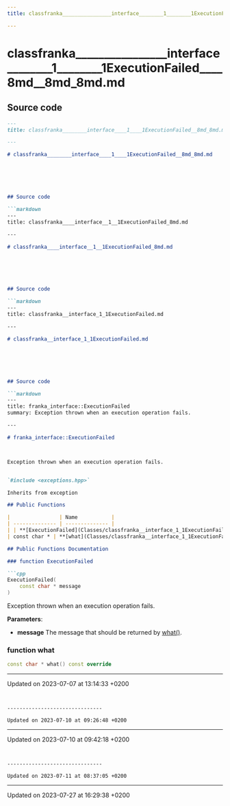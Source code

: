 ```yaml
---
title: classfranka________________interface________1________1ExecutionFailed____8md__8md_8md.md

---
```


# classfranka________________interface________1________1ExecutionFailed____8md__8md_8md.md






## Source code

```markdown
---
title: classfranka________interface____1____1ExecutionFailed__8md_8md.md

---

# classfranka________interface____1____1ExecutionFailed__8md_8md.md






## Source code

```markdown
---
title: classfranka____interface__1__1ExecutionFailed_8md.md

---

# classfranka____interface__1__1ExecutionFailed_8md.md






## Source code

```markdown
---
title: classfranka__interface_1_1ExecutionFailed.md

---

# classfranka__interface_1_1ExecutionFailed.md






## Source code

```markdown
---
title: franka_interface::ExecutionFailed
summary: Exception thrown when an execution operation fails. 

---

# franka_interface::ExecutionFailed



Exception thrown when an execution operation fails. 


`#include <exceptions.hpp>`

Inherits from exception

## Public Functions

|                | Name           |
| -------------- | -------------- |
| | **[ExecutionFailed](Classes/classfranka__interface_1_1ExecutionFailed.md#function-executionfailed)**(const char * message)<br>Exception thrown when an execution operation fails.  |
| const char * | **[what](Classes/classfranka__interface_1_1ExecutionFailed.md#function-what)**() const override |

## Public Functions Documentation

### function ExecutionFailed

```cpp
ExecutionFailed(
    const char * message
)
```

Exception thrown when an execution operation fails. 

**Parameters**: 

  * **message** The message that should be returned by [what()](Classes/classfranka__interface_1_1ExecutionFailed.md#function-what). 


### function what

```cpp
const char * what() const override
```


-------------------------------

Updated on 2023-07-07 at 13:14:33 +0200
```


-------------------------------

Updated on 2023-07-10 at 09:26:48 +0200
```


-------------------------------

Updated on 2023-07-10 at 09:42:18 +0200
```


-------------------------------

Updated on 2023-07-11 at 08:37:05 +0200
```


-------------------------------

Updated on 2023-07-27 at 16:29:38 +0200
